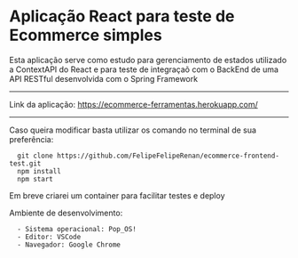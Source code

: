 # Aplicação React para teste de Ecommerce simples

Esta aplicação serve como estudo para gerenciamento de estados
utilizado a ContextAPI do React e para teste de integraçaõ com 
o BackEnd de uma API RESTful desenvolvida com o Spring Framework

------------------------------------------------------------------

Link da aplicação: https://ecommerce-ferramentas.herokuapp.com/

------------------------------------------------------------------

Caso queira modificar basta utilizar os comando 
no terminal de sua preferência: 
      
      git clone https://github.com/FelipeFelipeRenan/ecommerce-frontend-test.git 
      npm install
      npm start 

Em breve criarei um container para facilitar testes e deploy

Ambiente de desenvolvimento:
      
      - Sistema operacional: Pop_OS!
      - Editor: VSCode
      - Navegador: Google Chrome
